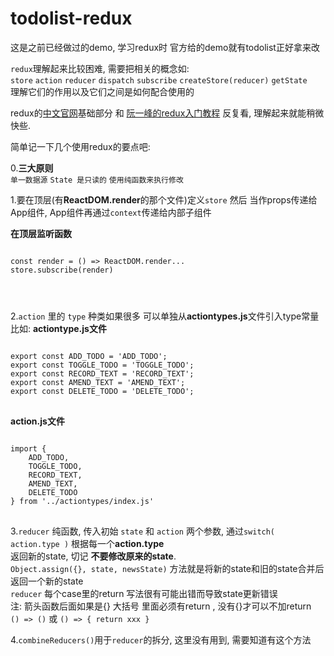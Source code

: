 # todolist-redux
这是之前已经做过的demo, 学习redux时 官方给的demo就有todolist正好拿来改  

`redux`理解起来比较困难, 需要把相关的概念如:  
`store` `action` `reducer` `dispatch` `subscribe` `createStore(reducer)` `getState`  
理解它们的作用以及它们之间是如何配合使用的

redux的[中文官网](http://cn.redux.js.org/docs/basics/ "redux中文官网")基础部分 和 [阮一峰的redux入门教程](http://www.ruanyifeng.com/blog/2016/09/redux_tutorial_part_one_basic_usages.html "阮一峰的redux入门教程") 反复看, 理解起来就能稍微快些.

简单记一下几个使用redux的要点吧:  

0.**三大原则**  
`单一数据源` `State 是只读的` `使用纯函数来执行修改`

1.要在顶层(有**ReactDOM.render**的那个文件)定义`store` 然后 当作props传递给App组件, App组件再通过`context`传递给内部子组件  

**在顶层监听函数**  
<pre>
<code>
const render = () => ReactDOM.render...
store.subscribe(render)
</pre>
</code>

2.`action` 里的 `type` 种类如果很多 可以单独从**actiontypes.js**文件引入type常量
比如:
**actiontype.js文件**
<pre>
<code>
export const ADD_TODO = 'ADD_TODO';
export const TOGGLE_TODO = 'TOGGLE_TODO';
export const RECORD_TEXT = 'RECORD_TEXT';
export const AMEND_TEXT = 'AMEND_TEXT';
export const DELETE_TODO = 'DELETE_TODO';
</code>
</pre>

**action.js文件**
<pre>
<code>
import { 
	ADD_TODO,
	TOGGLE_TODO, 
	RECORD_TEXT,
	AMEND_TEXT,
	DELETE_TODO 
} from '../actiontypes/index.js'
</code>
</pre>

3.`reducer` 纯函数, 传入初始 `state` 和 `action` 两个参数, 通过`switch( action.type )` 根据每一个**action.type**  
返回新的state, 切记 **不要修改原来的state**.  
``Object.assign({}, state, newsState)`` 方法就是将新的state和旧的state合并后返回一个新的state  
`reducer` 每个case里的return 写法很有可能出错而导致state更新错误  
注: 箭头函数后面如果是{} 大括号 里面必须有return , 没有{}才可以不加return  
`() => ()` 或 `() => { return xxx }`

4.`combineReducers()`用于`reducer`的拆分, 这里没有用到, 需要知道有这个方法
